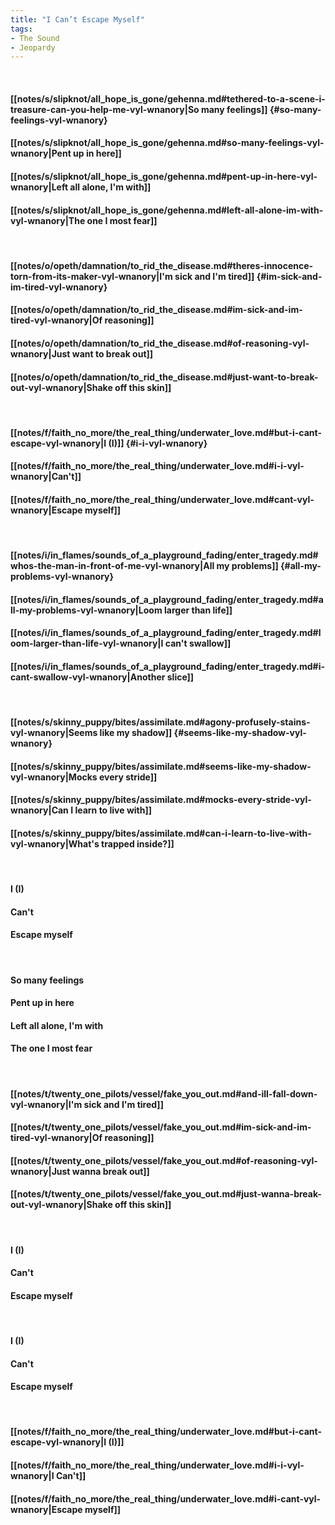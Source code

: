 ```yaml
---
title: "I Can’t Escape Myself"
tags:
- The Sound
- Jeopardy
---
```

&nbsp;
#### [[notes/s/slipknot/all_hope_is_gone/gehenna.md#tethered-to-a-scene-i-treasure-can-you-help-me-vyl-wnanory|So many feelings]] {#so-many-feelings-vyl-wnanory}
#### [[notes/s/slipknot/all_hope_is_gone/gehenna.md#so-many-feelings-vyl-wnanory|Pent up in here]]
#### [[notes/s/slipknot/all_hope_is_gone/gehenna.md#pent-up-in-here-vyl-wnanory|Left all alone, I'm with]]
#### [[notes/s/slipknot/all_hope_is_gone/gehenna.md#left-all-alone-im-with-vyl-wnanory|The one I most fear]]
&nbsp;
#### [[notes/o/opeth/damnation/to_rid_the_disease.md#theres-innocence-torn-from-its-maker-vyl-wnanory|I'm sick and I'm tired]] {#im-sick-and-im-tired-vyl-wnanory}
#### [[notes/o/opeth/damnation/to_rid_the_disease.md#im-sick-and-im-tired-vyl-wnanory|Of reasoning]]
#### [[notes/o/opeth/damnation/to_rid_the_disease.md#of-reasoning-vyl-wnanory|Just want to break out]]
#### [[notes/o/opeth/damnation/to_rid_the_disease.md#just-want-to-break-out-vyl-wnanory|Shake off this skin]]
&nbsp;
#### [[notes/f/faith_no_more/the_real_thing/underwater_love.md#but-i-cant-escape-vyl-wnanory|I (I)]] {#i-i-vyl-wnanory}
#### [[notes/f/faith_no_more/the_real_thing/underwater_love.md#i-i-vyl-wnanory|Can't]]
#### [[notes/f/faith_no_more/the_real_thing/underwater_love.md#cant-vyl-wnanory|Escape myself]]
&nbsp;
#### [[notes/i/in_flames/sounds_of_a_playground_fading/enter_tragedy.md#whos-the-man-in-front-of-me-vyl-wnanory|All my problems]] {#all-my-problems-vyl-wnanory}
#### [[notes/i/in_flames/sounds_of_a_playground_fading/enter_tragedy.md#all-my-problems-vyl-wnanory|Loom larger than life]]
#### [[notes/i/in_flames/sounds_of_a_playground_fading/enter_tragedy.md#loom-larger-than-life-vyl-wnanory|I can't swallow]]
#### [[notes/i/in_flames/sounds_of_a_playground_fading/enter_tragedy.md#i-cant-swallow-vyl-wnanory|Another slice]]
&nbsp;
#### [[notes/s/skinny_puppy/bites/assimilate.md#agony-profusely-stains-vyl-wnanory|Seems like my shadow]] {#seems-like-my-shadow-vyl-wnanory}
#### [[notes/s/skinny_puppy/bites/assimilate.md#seems-like-my-shadow-vyl-wnanory|Mocks every stride]]
#### [[notes/s/skinny_puppy/bites/assimilate.md#mocks-every-stride-vyl-wnanory|Can I learn to live with]]
#### [[notes/s/skinny_puppy/bites/assimilate.md#can-i-learn-to-live-with-vyl-wnanory|What's trapped inside?]]
&nbsp;
#### I (I)
#### Can't
#### Escape myself
&nbsp;
#### So many feelings
#### Pent up in here
#### Left all alone, I'm with
#### The one I most fear
&nbsp;
#### [[notes/t/twenty_one_pilots/vessel/fake_you_out.md#and-ill-fall-down-vyl-wnanory|I'm sick and I'm tired]]
#### [[notes/t/twenty_one_pilots/vessel/fake_you_out.md#im-sick-and-im-tired-vyl-wnanory|Of reasoning]]
#### [[notes/t/twenty_one_pilots/vessel/fake_you_out.md#of-reasoning-vyl-wnanory|Just wanna break out]]
#### [[notes/t/twenty_one_pilots/vessel/fake_you_out.md#just-wanna-break-out-vyl-wnanory|Shake off this skin]]
&nbsp;
#### I (I)
#### Can't
#### Escape myself
&nbsp;
#### I (I)
#### Can't
#### Escape myself
&nbsp;
#### [[notes/f/faith_no_more/the_real_thing/underwater_love.md#but-i-cant-escape-vyl-wnanory|I (I)]]
#### [[notes/f/faith_no_more/the_real_thing/underwater_love.md#i-i-vyl-wnanory|I Can't]]
#### [[notes/f/faith_no_more/the_real_thing/underwater_love.md#i-cant-vyl-wnanory|Escape myself]]
